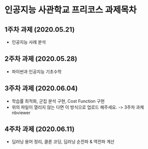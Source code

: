# 인공지능 사관학교 프리코스 과제목차

## 1주차 과제 (2020.05.21)
 - 인공지능 사례 분석
## 2주차 과제 (2020.05.28)
 - 파이썬과 인공지능 기초수학
## 3주차 과제 (2020.06.04)
 - 학습률 최적화, 군집 분석 구현, Cost Function 구현
 - 위의 파일이 열리지 않는 다면 이 방식으로 업로드 해주세요. -> 3주차 과제 nbviewer
## 4주차 과제 (2020.06.11)
 - 딥러닝 용어 정리, 클론 코딩, 딥러닝 순전파 & 역전파 계산
